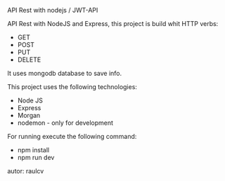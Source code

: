 API Rest with nodejs  / JWT-API

API Rest with NodeJS and Express, this project is build whit HTTP verbs:

* GET
* POST
* PUT
* DELETE

It uses mongodb database to save info.

This project uses the following technologies:
* Node JS
* Express
* Morgan
* nodemon - only for development

For running execute the following command: 
* npm install
* npm run dev

autor: raulcv